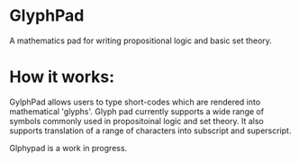 # GlyphPad

A mathematics pad for writing propositional logic and basic set theory.

# How it works:
GylphPad allows users to type short-codes which are rendered into mathematical 'glyphs'. Glyph pad currently supports a wide range of symbols commonly used in propositoinal logic and set theory. It also supports translation of a range of characters into subscript and superscript.


Glphypad is a work in progress. 

